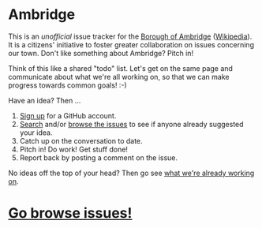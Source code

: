 # Ambridge

This is an *unofficial* issue tracker for the [Borough of Ambridge](http://www.ambridgeboro.org/) ([Wikipedia](http://en.wikipedia.org/wiki/Ambridge,_Pennsylvania)). It is a citizens' initiative to foster greater collaboration on issues concerning our town. Don't like something about Ambridge? Pitch in!

Think of this like a shared "todo" list. Let's get on the same page and communicate about what we're all working on, so that we can make progress towards common goals! :-)

Have an idea? Then ...

1. [Sign up](https://github.com/join) for a GitHub account.
2. [Search](https://github.com/Ambridge/Ambridge/search) and/or [browse the issues](https://github.com/Ambridge/Ambridge/issues) to see if anyone already suggested your idea.
3. Catch up on the conversation to date.
4. Pitch in! Do work! Get stuff done!
5. Report back by posting a comment on the issue.

No ideas off the top of your head? Then go see [what we're already working on](https://github.com/Ambridge/Ambridge/issues).

# [Go browse issues!](https://github.com/Ambridge/Ambridge/issues)
